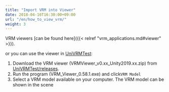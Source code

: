 ```yaml
---
title: "Import VRM into Viewer"
date: 2018-04-16T16:30:00+09:00
url: "/en/how_to_view_vrm/"
weight: 3
---
```


VRM viewers [can be found here]({{< relref "vrm_applications.md#viewer" >}}).

or you can use the viewer in [UniVRMTest](https://github.com/vrm-c/UniVRMTest/):

1. Download the VRM viewer (VRMViewer_v0.xx_Unity2019.xx.zip) from [UniVRMTest/releases](https://github.com/vrm-c/UniVRMTest/releases).
2. Run the program (VRM_Viewer_0.58.1.exe) and click``VRM Model``
3. Select a VRM model available on your computer. The VRM model can be shown in the scene


